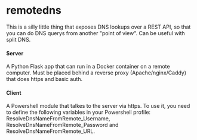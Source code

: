 remotedns
=====

This is a silly little thing that exposes DNS lookups over a REST API, so that you can do DNS querys from another "point of view". Can be useful with split DNS.


#### Server

A Python Flask app that can run in a Docker container on a remote computer. Must be placed behind a reverse proxy (Apache/nginx/Caddy) that does https and basic auth.

#### Client

A Powershell module that talkes to the server via https. To use it, you need to define the following variables in your Powershell profile: ResolveDnsNameFromRemote_Username, ResolveDnsNameFromRemote_Password and ResolveDnsNameFromRemote_URL.
